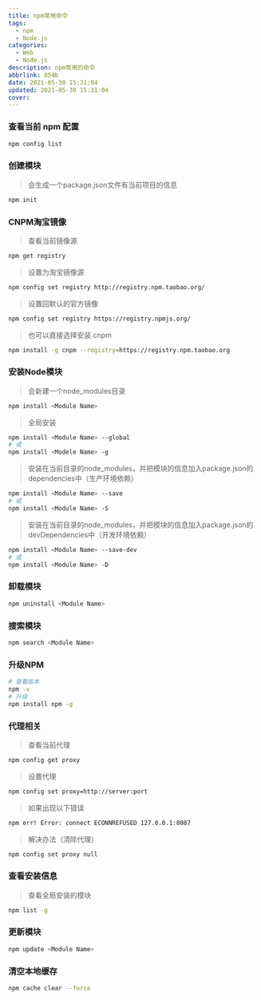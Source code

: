 ```yaml
---
title: npm常用命令
tags:
  - npm
  - Node.js
categories:
  - Web
  - Node.js
description: npm常用的命令
abbrlink: 854b
date: 2021-05-30 15:31:04
updated: 2021-05-30 15:31:04
cover:
---
```


### 查看当前 npm 配置
```bash
npm config list
```

### 创建模块

> 会生成一个package.json文件有当前项目的信息

```bash
npm init
```

### CNPM淘宝镜像

> 查看当前镜像源

```bash
npm get registry
```

> 设置为淘宝镜像源

```bash
npm config set registry http://registry.npm.taobao.org/
```
> 设置回默认的官方镜像

```bash
npm config set registry https://registry.npmjs.org/
```
> 也可以直接选择安装 cnpm

```bash
npm install -g cnpm --registry=https://registry.npm.taobao.org
```

### 安装Node模块

> 会新建一个node_modules目录

```bash
npm install <Module Name>
```

> 全局安装

```bash
npm install <Module Name> --global
# 或
npm install <Modele Name> -g
```

> 安装在当前目录的node_modules，并把模块的信息加入package.json的dependencies中（生产环境依赖）

```bash
npm install <Module Name> --save
# 或
npm install <Module Name> -S
```

> 安装在当前目录的node_modules，并把模块的信息加入package.json的devDependencies中（开发环境依赖）

```bash
npm install <Module Name> --save-dev
# 或
npm install <Module Name> -D
```

### 卸载模块

```bash
npm uninstall <Module Name>
```

### 搜索模块

```bash
npm search <Module Name>
```

### 升级NPM

```bash
# 查看版本
npm -v
# 升级
npm install npm -g
```

### 代理相关

> 查看当前代理

```bash
npm config get proxy
```

> 设置代理

```bash
npm config set proxy=http://server:port
```

> 如果出现以下错误

```bash
npm err! Error: connect ECONNREFUSED 127.0.0.1:8087 
```

> 解决办法（清除代理）

```bash
npm config set proxy null
```

### 查看安装信息

> 查看全局安装的模块

```bash
npm list -g
```

### 更新模块

```bash
npm update <Module Name>
```

### 清空本地缓存

```bash
npm cache clear --force
```
